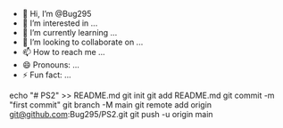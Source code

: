 - 👋 Hi, I’m @Bug295
- 👀 I’m interested in ...
- 🌱 I’m currently learning ...
- 💞️ I’m looking to collaborate on ...
- 📫 How to reach me ...
- 😄 Pronouns: ...
- ⚡ Fun fact: ...

<!---
Bug295/Bug295 is a ✨ special ✨ repository because its `README.md` (this file) appears on your GitHub profile.
You can click the Preview link to take a look at your changes.
--->
echo "# PS2" >> README.md
git init
git add README.md
git commit -m "first commit"
git branch -M main
git remote add origin git@github.com:Bug295/PS2.git
git push -u origin main
